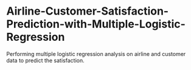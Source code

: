 # Airline-Customer-Satisfaction-Prediction-with-Multiple-Logistic-Regression
Performing multiple logistic regression analysis on airline and customer data to predict the satisfaction.
